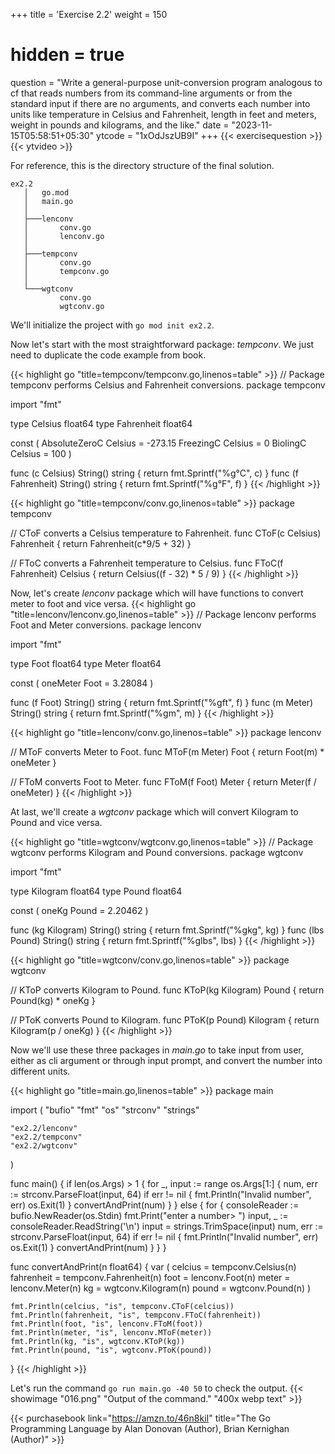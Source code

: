 +++
title = 'Exercise 2.2'
weight = 150
# hidden = true
question = "Write a general-purpose unit-conversion program analogous to cf that reads numbers from its command-line arguments or from the standard input if there are no arguments, and converts each number into units like temperature in Celsius and Fahrenheit, length in feet and meters, weight in pounds and kilograms, and the like."
date = "2023-11-15T05:58:51+05:30"
ytcode = "1xOdJszUB9I"
+++
{{< exercisequestion >}}
{{< ytvideo >}}

For reference, this is the directory structure of the final solution.
```
ex2.2
   │   go.mod
   │   main.go
   │
   ├───lenconv
   │       conv.go
   │       lenconv.go
   │
   ├───tempconv
   │       conv.go
   │       tempconv.go
   │
   └───wgtconv
           conv.go
           wgtconv.go
```
We'll initialize the project with `go mod init ex2.2`.

Now let's start with the most straightforward package: *tempconv*. We just need to duplicate the code example from book.

{{< highlight go "title=tempconv/tempconv.go,linenos=table" >}}
// Package tempconv performs Celsius and Fahrenheit conversions.
package tempconv

import "fmt"

type Celsius float64
type Fahrenheit float64

const (
	AbsoluteZeroC Celsius = -273.15
	FreezingC     Celsius = 0
	BiolingC      Celsius = 100
)

func (c Celsius) String() string    { return fmt.Sprintf("%g°C", c) }
func (f Fahrenheit) String() string { return fmt.Sprintf("%g°F", f) }
{{< /highlight >}}

{{< highlight go "title=tempconv/conv.go,linenos=table" >}}
package tempconv

// CToF converts a Celsius temperature to Fahrenheit.
func CToF(c Celsius) Fahrenheit { return Fahrenheit(c*9/5 + 32) }

// FToC converts a Fahrenheit temperature to Celsius.
func FToC(f Fahrenheit) Celsius { return Celsius((f - 32) * 5 / 9) }
{{< /highlight >}}

Now, let's create *lenconv* package which will have functions to convert meter to foot and vice versa.
{{< highlight go "title=lenconv/lenconv.go,linenos=table" >}}
// Package lenconv performs Foot and Meter conversions.
package lenconv

import "fmt"

type Foot float64
type Meter float64

const (
	oneMeter Foot = 3.28084
)

func (f Foot) String() string  { return fmt.Sprintf("%gft", f) }
func (m Meter) String() string { return fmt.Sprintf("%gm", m) }
{{< /highlight >}}

{{< highlight go "title=lenconv/conv.go,linenos=table" >}}
package lenconv

// MToF converts Meter to Foot.
func MToF(m Meter) Foot { return Foot(m) * oneMeter }

// FToM converts Foot to Meter.
func FToM(f Foot) Meter { return Meter(f / oneMeter) }
{{< /highlight >}}

At last, we'll create a *wgtconv* package which will convert Kilogram to Pound and vice versa.

{{< highlight go "title=wgtconv/wgtconv.go,linenos=table" >}}
// Package wgtconv performs Kilogram and Pound conversions.
package wgtconv

import "fmt"

type Kilogram float64
type Pound float64

const (
	oneKg Pound = 2.20462
)

func (kg Kilogram) String() string { return fmt.Sprintf("%gkg", kg) }
func (lbs Pound) String() string   { return fmt.Sprintf("%glbs", lbs) }
{{< /highlight >}}

{{< highlight go "title=wgtconv/conv.go,linenos=table" >}}
package wgtconv

// KToP converts Kilogram to Pound.
func KToP(kg Kilogram) Pound { return Pound(kg) * oneKg }

// PToK converts Pound to Kilogram.
func PToK(p Pound) Kilogram { return Kilogram(p / oneKg) }
{{< /highlight >}}

Now we'll use these three packages in *main.go* to take input from user, either as cli argument or through input prompt, and convert the number into different units.

{{< highlight go "title=main.go,linenos=table" >}}
package main

import (
	"bufio"
	"fmt"
	"os"
	"strconv"
	"strings"

	"ex2.2/lenconv"
	"ex2.2/tempconv"
	"ex2.2/wgtconv"
)

func main() {
	if len(os.Args) > 1 {
		for _, input := range os.Args[1:] {
			num, err := strconv.ParseFloat(input, 64)
			if err != nil {
				fmt.Println("Invalid number", err)
				os.Exit(1)
			}
			convertAndPrint(num)
		}
	} else {
		for {
			consoleReader := bufio.NewReader(os.Stdin)
			fmt.Print("enter a number> ")
			input, _ := consoleReader.ReadString('\n')
			input = strings.TrimSpace(input)
			num, err := strconv.ParseFloat(input, 64)
			if err != nil {
				fmt.Println("Invalid number", err)
				os.Exit(1)
			}
			convertAndPrint(num)
		}
	}
}

func convertAndPrint(n float64) {
	var (
		celcius    = tempconv.Celsius(n)
		fahrenheit = tempconv.Fahrenheit(n)
		foot       = lenconv.Foot(n)
		meter      = lenconv.Meter(n)
		kg         = wgtconv.Kilogram(n)
		pound      = wgtconv.Pound(n)
	)

	fmt.Println(celcius, "is", tempconv.CToF(celcius))
	fmt.Println(fahrenheit, "is", tempconv.FToC(fahrenheit))
	fmt.Println(foot, "is", lenconv.FToM(foot))
	fmt.Println(meter, "is", lenconv.MToF(meter))
	fmt.Println(kg, "is", wgtconv.KToP(kg))
	fmt.Println(pound, "is", wgtconv.PToK(pound))
}
{{< /highlight >}}

Let's run the command `go run main.go -40 50` to check the output.
{{< showimage "016.png" "Output of the command." "400x webp text" >}}

{{< purchasebook link="https://amzn.to/46n8kiI" title="The Go Programming Language by Alan Donovan (Author), Brian Kernighan (Author)" >}}
